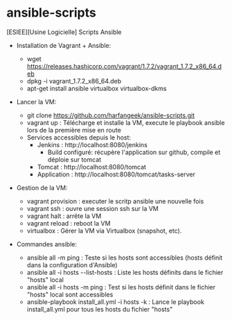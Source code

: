 # ansible-scripts
[ESIEE][Usine Logicielle] Scripts Ansible

- Installation de Vagrant + Ansible:
  - wget https://releases.hashicorp.com/vagrant/1.7.2/vagrant_1.7.2_x86_64.deb
  - dpkg -i vagrant_1.7.2_x86_64.deb
  - apt-get install ansible virtualbox virtualbox-dkms

- Lancer la VM:
  - git clone https://github.com/harfangeek/ansible-scripts.git
  - vagrant up : Télécharge et installe la VM, execute le playbook ansible lors de la première mise en route
  - Services accessibles depuis le host:
    - Jenkins : http://localhost:8080/jenkins
      - Build configuré: récupère l'application sur github, compile et déploie sur tomcat
    - Tomcat : http://localhost:8080/tomcat
    - Application : http://localhost:8080/tomcat/tasks-server

- Gestion de la VM:
  - vagrant provision : executer le scritp ansible une nouvelle fois
  - vagrant ssh : ouvre une session ssh sur la VM
  - vagrant halt : arrête la VM
  - vagrant reload : reboot la VM
  - virtualbox : Gérer la VM via Virtualbox (snapshot, etc).
  
- Commandes ansible:
  - ansible all -m ping : Teste si les hosts sont accessibles (hosts définit dans la configuration d'Ansible)
  - ansible all -i hosts --list-hosts : Liste les hosts définits dans le fichier "hosts" local
  - ansible all -i hosts -m ping : Test si les hosts définit dans le fichier "hosts" local sont accessibles
  - ansible-playbook install_all.yml -i hosts -k : Lance le playbook install_all.yml pour tous les hosts du fichier "hosts"
  

